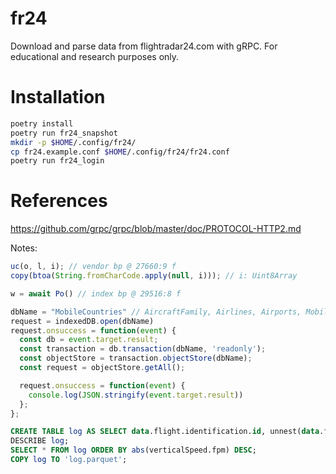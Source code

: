 # fr24

Download and parse data from flightradar24.com with gRPC.
For educational and research purposes only.

# Installation

```bash
poetry install
poetry run fr24_snapshot
mkdir -p $HOME/.config/fr24/
cp fr24.example.conf $HOME/.config/fr24/fr24.conf
poetry run fr24_login
```

# References

https://github.com/grpc/grpc/blob/master/doc/PROTOCOL-HTTP2.md

Notes:
```js
uc(o, l, i); // vendor bp @ 27660:9 f
copy(btoa(String.fromCharCode.apply(null, i))); // i: Uint8Array

w = await Po() // index bp @ 29516:8 f

dbName = "MobileCountries" // AircraftFamily, Airlines, Airports, MobileCountries
request = indexedDB.open(dbName)
request.onsuccess = function(event) {
  const db = event.target.result;
  const transaction = db.transaction(dbName, 'readonly');
  const objectStore = transaction.objectStore(dbName);
  const request = objectStore.getAll();

  request.onsuccess = function(event) {
    console.log(JSON.stringify(event.target.result))
  };
};
```

```sql
CREATE TABLE log AS SELECT data.flight.identification.id, unnest(data.flight.track, max_depth := 2) FROM read_json_auto("*.json");
DESCRIBE log;
SELECT * FROM log ORDER BY abs(verticalSpeed.fpm) DESC;
COPY log TO 'log.parquet';

```